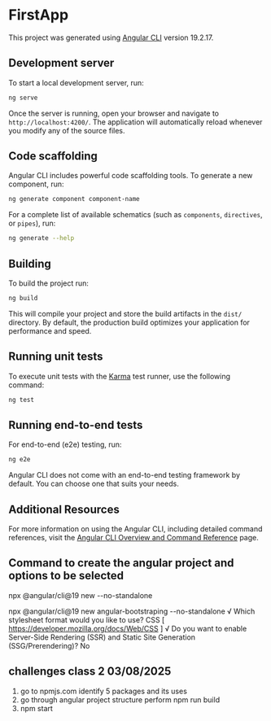 # FirstApp

This project was generated using [Angular CLI](https://github.com/angular/angular-cli) version 19.2.17.

## Development server

To start a local development server, run:

```bash
ng serve
```

Once the server is running, open your browser and navigate to `http://localhost:4200/`. The application will automatically reload whenever you modify any of the source files.

## Code scaffolding

Angular CLI includes powerful code scaffolding tools. To generate a new component, run:

```bash
ng generate component component-name
```

For a complete list of available schematics (such as `components`, `directives`, or `pipes`), run:

```bash
ng generate --help
```

## Building

To build the project run:

```bash
ng build
```

This will compile your project and store the build artifacts in the `dist/` directory. By default, the production build optimizes your application for performance and speed.

## Running unit tests

To execute unit tests with the [Karma](https://karma-runner.github.io) test runner, use the following command:

```bash
ng test
```

## Running end-to-end tests

For end-to-end (e2e) testing, run:

```bash
ng e2e
```

Angular CLI does not come with an end-to-end testing framework by default. You can choose one that suits your needs.

## Additional Resources

For more information on using the Angular CLI, including detailed command references, visit the [Angular CLI Overview and Command Reference](https://angular.dev/tools/cli) page.

Command to create the angular project and options to be selected
-----------------------------------------------------
npx @angular/cli@19 new <project-name> --no-standalone


npx @angular/cli@19 new angular-bootstraping --no-standalone
√ Which stylesheet format would you like to use? CSS             [
https://developer.mozilla.org/docs/Web/CSS                     ]
√ Do you want to enable Server-Side Rendering (SSR) and Static Site Generation (SSG/Prerendering)?
No




challenges class 2 03/08/2025
--------------
1. go to npmjs.com identify 5 packages and its uses 
2. go through angular project structure perform npm run build
3. npm start 